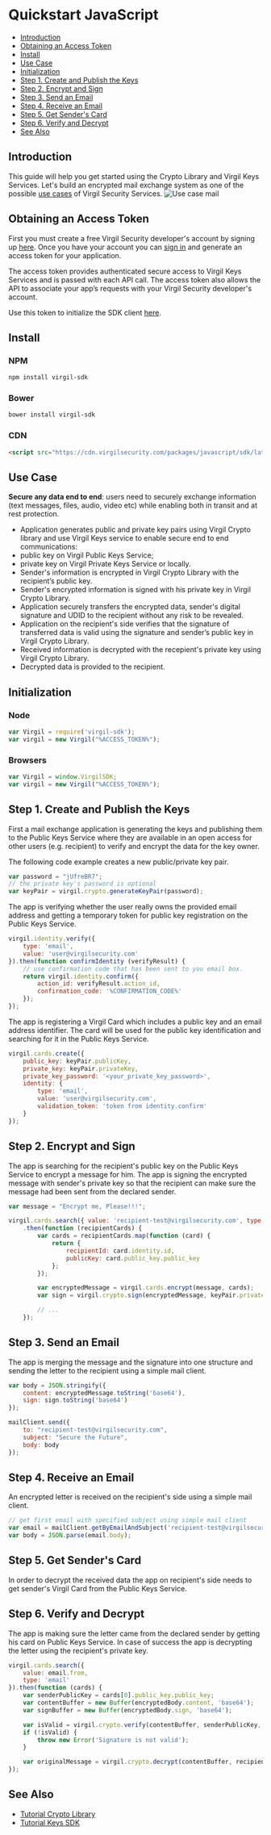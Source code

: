 # Quickstart JavaScript

- [Introduction](#introduction)
- [Obtaining an Access Token](#obtaining-an-access-token)
- [Install](#install)
- [Use Case](#use-case)
 - [Initialization](#initialization)
 - [Step 1. Create and Publish the Keys](#step-1-create-and-publish-the-keys)
 - [Step 2. Encrypt and Sign](#step-2-encrypt-and-sign)
 - [Step 3. Send an Email](#step-3-send-an-email)
 - [Step 4. Receive an Email](#step-4-receive-an-email)
 - [Step 5. Get Sender's Card](#step-5-get-senders-card)
 - [Step 6. Verify and Decrypt](#step-6-verify-and-decrypt)
- [See Also](#see-also)

## Introduction

This guide will help you get started using the Crypto Library and Virgil Keys Services.
Let's build an encrypted mail exchange system as one of the possible [use cases](#use-case) of Virgil Security Services. ![Use case mail](https://raw.githubusercontent.com/VirgilSecurity/virgil/master/images/Email-diagram.jpg)

## Obtaining an Access Token

First you must create a free Virgil Security developer's account by signing up [here](https://developer.virgilsecurity.com/account/signup). Once you have your account you can [sign in](https://developer.virgilsecurity.com/account/signin) and generate an access token for your application.

The access token provides authenticated secure access to Virgil Keys Services and is passed with each API call. The access token also allows the API to associate your app’s requests with your Virgil Security developer's account.

Use this token to initialize the SDK client [here](#initialization).

## Install

### NPM

```sh
npm install virgil-sdk
```

### Bower
```sh
bower install virgil-sdk
```

### CDN
```html
<script src="https://cdn.virgilsecurity.com/packages/javascript/sdk/latest/virgil-sdk.min.js"></script>
```

## Use Case
**Secure any data end to end**: users need to securely exchange information (text messages, files, audio, video etc) while enabling both in transit and at rest protection.

- Application generates public and private key pairs using Virgil Crypto library and use Virgil Keys service to enable secure end to end communications:
 - public key on Virgil Public Keys Service;
 - private key on Virgil Private Keys Service or locally.
- Sender's information is encrypted in Virgil Crypto Library with the recipient’s public key.
- Sender's encrypted information is signed with his private key in Virgil Crypto Library.
- Application securely transfers the encrypted data, sender's digital signature and UDID to the recipient without any risk to be revealed.
- Application on the recipient's side verifies that the signature of transferred data is valid using the signature and sender’s public key in Virgil Crypto Library.
- Received information is decrypted with the recepient's private key using Virgil Crypto Library.
- Decrypted data is provided to the recipient.

## Initialization

### Node

```javascript
var Virgil = require('virgil-sdk');
var virgil = new Virgil("%ACCESS_TOKEN%");
```

### Browsers

```javascript
var Virgil = window.VirgilSDK;
var virgil = new Virgil("%ACCESS_TOKEN%");
```

## Step 1. Create and Publish the Keys
First a mail exchange application is generating the keys and publishing them to the Public Keys Service where they are available in an open access for other users (e.g. recipient) to verify and encrypt the data for the key owner.

The following code example creates a new public/private key pair.

```javascript
var password = "jUfreBR7";
// the private key's password is optional 
var keyPair = virgil.crypto.generateKeyPair(password); 
```

The app is verifying whether the user really owns the provided email address and getting a temporary token for public key registration on the Public Keys Service.

```javascript
virgil.identity.verify({
	type: 'email',
	value: 'user@virgilsecurity.com'
}).then(function confirmIdentity (verifyResult) {
	// use confirmation code that has been sent to you email box.
	return virgil.identity.confirm({
		action_id: verifyResult.action_id,
		confirmation_code: '%CONFIRMATION_CODE%'
	});
});
```
The app is registering a Virgil Card which includes a public key and an email address identifier. The card will be used for the public key identification and searching for it in the Public Keys Service.

```javascript
virgil.cards.create({
	public_key: keyPair.publicKey,
	private_key: keyPair.privateKey,
	private_key_password: '<your_private_key_password>',
	identity: {
		type: 'email',
		value: 'user@virgilsecurity.com',
		validation_token: 'token from identity.confirm'
	}
});
```

## Step 2. Encrypt and Sign
The app is searching for the recipient's public key on the Public Keys Service to encrypt a message for him. The app is signing the encrypted message with sender's private key so that the recipient can make sure the message had been sent from the declared sender.

```javascript
var message = "Encrypt me, Please!!!";

virgil.cards.search({ value: 'recipient-test@virgilsecurity.com', type: 'email' })
	.then(function (recipientCards) {
		var cards = recipientCards.map(function (card) {
			return {
				recipientId: card.identity.id,
				publicKey: card.public_key.public_key
			};
		});

		var encryptedMessage = virgil.cards.encrypt(message, cards);
		var sign = virgil.crypto.sign(encryptedMessage, keyPair.privateKey);

		// ...
	});
```

## Step 3. Send an Email
The app is merging the message and the signature into one structure and sending the letter to the recipient using a simple mail client.

```javascript
var body = JSON.stringify({
	content: encryptedMessage.toString('base64'),
	sign: sign.toString('base64')
});

mailClient.send({
	to: "recipient-test@virgilsecurity.com",
	subject: "Secure the Future",
	body: body
});
```

## Step 4. Receive an Email
An encrypted letter is received on the recipient's side using a simple mail client.

```javascript
// get first email with specified subject using simple mail client
var email = mailClient.getByEmailAndSubject('recipient-test@virgilsecurity.com', 'Secure the Future');
var body = JSON.parse(email.body);
```

## Step 5. Get Sender's Card

In order to decrypt the received data the app on recipient's side needs to get sender's Virgil Card from the Public Keys Service.

## Step 6. Verify and Decrypt
The app is making sure the letter came from the declared sender by getting his card on Public Keys Service. In case of success the app is decrypting the letter using the recipient's private key.

```javascript
virgil.cards.search({
	value: email.from,
	type: 'email'
}).then(function (cards) {
	var senderPublicKey = cards[0].public_key.public_key;
	var contentBuffer = new Buffer(encryptedBody.content, 'base64');
	var signBuffer = new Buffer(encryptedBody.sign, 'base64');

	var isValid = virgil.crypto.verify(contentBuffer, senderPublicKey, signBuffer);
	if (!isValid) {
		throw new Error('Signature is not valid');
	}

	var originalMessage = virgil.crypto.decrypt(contentBuffer, recipientKeyPair.privateKey);
});
```

## See Also

* [Tutorial Crypto Library](https://github.com/VirgilSecurity/virgil-crypto-javascript)
* [Tutorial Keys SDK](keys.md)
